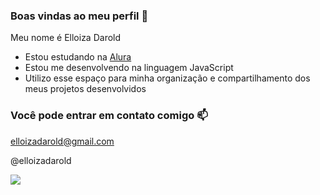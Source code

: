 ### Boas vindas ao meu perfil 💙 

Meu nome é Elloiza Darold

- Estou estudando na [Alura](https://www.alura.com.br)
- Estou me desenvolvendo na linguagem JavaScript
- Utilizo esse espaço para minha organização e compartilhamento dos meus projetos desenvolvidos

### Você pode entrar em contato comigo 📫

elloizadarold@gmail.com

@elloizadarold

![](https://media.tenor.com/oRvfrTy8Uz8AAAAC/bob-esponja.gif)

